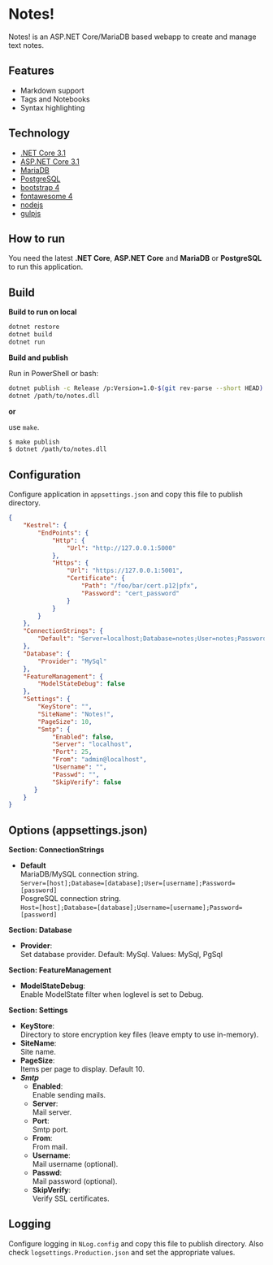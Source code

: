 # Notes!

Notes! is an ASP.NET Core/MariaDB based webapp to create and manage text notes.

## Features

* Markdown support
* Tags and Notebooks
* Syntax highlighting

## Technology

* [.NET Core 3.1](https://www.microsoft.com/net/core)
* [ASP.NET Core 3.1](https://docs.microsoft.com/en-us/aspnet/core/)
* [MariaDB](https://mariadb.org/)
* [PostgreSQL](https://www.postgresql.org/)
* [bootstrap 4](http://getbootstrap.com/)
* [fontawesome 4](https://fontawesome.com/)
* [nodejs](https://nodejs.org/)
* [gulpjs](http://gulpjs.com/)

## How to run

You need the latest **.NET Core**, **ASP.NET Core** and **MariaDB** or **PostgreSQL** to run this application.

## Build

**Build to run on local**

```sh
dotnet restore
dotnet build
dotnet run
```

**Build and publish**

Run in PowerShell or bash:

```sh
dotnet publish -c Release /p:Version=1.0-$(git rev-parse --short HEAD)
dotnet /path/to/notes.dll
```

**or**

use `make`.

```sh
$ make publish
$ dotnet /path/to/notes.dll
```

## Configuration

Configure application in `appsettings.json` and copy this file to publish directory.

```json
{
    "Kestrel": {
        "EndPoints": {
            "Http": {
                "Url": "http://127.0.0.1:5000"
            },
            "Https": {
                "Url": "https://127.0.0.1:5001",
                "Certificate": {
                    "Path": "/foo/bar/cert.p12|pfx",
                    "Password": "cert_password"
                }
            }
        }
    },
    "ConnectionStrings": {
		"Default": "Server=localhost;Database=notes;User=notes;Password=notes"
    },
    "Database": {
        "Provider": "MySql"
    },
    "FeatureManagement": {
		"ModelStateDebug": false
	},
    "Settings": {
        "KeyStore": "",
        "SiteName": "Notes!",
        "PageSize": 10,
        "Smtp": {
            "Enabled": false,
            "Server": "localhost",
            "Port": 25,
            "From": "admin@localhost",
            "Username": "",
            "Passwd": "",
            "SkipVerify": false
       }
    }
}
```

## Options (appsettings.json)

**Section: ConnectionStrings**

* **Default**  
MariaDB/MySQL connection string.  
`Server=[host];Database=[database];User=[username];Password=[password]`  
PosgreSQL connection string.  
`Host=[host];Database=[database];Username=[username];Password=[password]`

**Section: Database**

* **Provider**:  
Set database provider. Default: MySql. Values: MySql, PgSql

**Section: FeatureManagement**

* **ModelStateDebug**:  
Enable ModelState filter when loglevel is set to Debug.

**Section: Settings**

* **KeyStore**:  
Directory to store encryption key files (leave empty to use in-memory).
* **SiteName**:  
Site name.
* **PageSize**:  
Items per page to display. Default 10.
* ***Smtp***
	* **Enabled**:  
    Enable sending mails.
	* **Server**:  
    Mail server.
	* **Port**:  
    Smtp port.
	* **From**:  
    From mail.
	* **Username**:  
    Mail username (optional).
	* **Passwd**:  
    Mail password (optional).
	* **SkipVerify**:  
    Verify SSL certificates.

## Logging

Configure logging in `NLog.config` and copy this file to publish directory. Also check `logsettings.Production.json` and set the appropriate values.